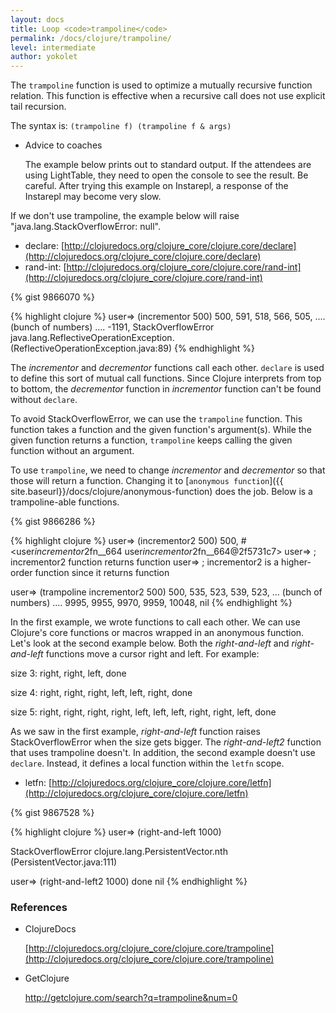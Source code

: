 ```yaml
---
layout: docs
title: Loop <code>trampoline</code>
permalink: /docs/clojure/trampoline/
level: intermediate
author: yokolet
---
```


The `trampoline` function is used to optimize a mutually recursive function relation.
This function is effective when a recursive call does not use explicit tail recursion.

The syntax is: `(trampoline f) (trampoline f & args)`

- Advice to coaches

  The example below prints out to standard output.
  If the attendees are using LightTable, they need to open the console to see the result.
  Be careful. After trying this example on Instarepl, a response of the Instarepl may become very slow.

If we don't use trampoline, the example below will raise "java.lang.StackOverflowError: null".

  - declare: [http://clojuredocs.org/clojure_core/clojure.core/declare](http://clojuredocs.org/clojure_core/clojure.core/declare)
  - rand-int: [http://clojuredocs.org/clojure_core/clojure.core/rand-int](http://clojuredocs.org/clojure_core/clojure.core/rand-int)

{% gist 9866070 %}

{% highlight clojure %}
user=> (incrementor 500)
500, 591, 518, 566, 505, .... (bunch of numbers) ....
-1191,
StackOverflowError   java.lang.ReflectiveOperationException.<init> (ReflectiveOperationException.java:89)
{% endhighlight %}

The *incrementor* and *decrementor* functions call each other.
`declare` is used to define this sort of mutual call functions.
Since Clojure interprets from top to bottom, the *decrementor* function in *incrementor* function can't be found without `declare`.
<br/>

To avoid StackOverflowError, we can use the `trampoline` function.
This function takes a function and the given function's argument(s).
While the given function returns a function, `trampoline` keeps calling the given function without an argument.

To use `trampoline`, we need to change *incrementor* and *decrementor* so that those will return a function. Changing it to [`anonymous function`]({{ site.baseurl}}/docs/clojure/anonymous-function) does the job.
Below is a trampoline-able functions.

{% gist 9866286  %}

{% highlight clojure %}
user=> (incrementor2 500)
500, #<user$incrementor2$fn__664 user$incrementor2$fn__664@2f5731c7>
user=> ; incrementor2 function returns function
user=> ; incrementor2 is a higher-order function since it returns function

user=> (trampoline incrementor2 500)
500, 535, 523, 539, 523, ... (bunch of numbers) ....
9995, 9955, 9970, 9959, 10048, nil
{% endhighlight %}

In the first example, we wrote functions to call each other.
We can use Clojure's core functions or macros wrapped in an anonymous function.
Let's look at the second example below.
Both the *right-and-left* and *right-and-left* functions move a cursor right and left.
For example:

  size 3: right, right, left, done

  size 4: right, right, right, left, left, right, done

  size 5: right, right, right, right, left, left, left, right, right, left, done

As we saw in the first example, *right-and-left* function raises StackOverflowError when the size gets bigger. The *right-and-left2* function that uses trampoline doesn't.
In addition, the second example doesn't use `declare`.
Instead, it defines a local function within the `letfn` scope.

  - letfn: [http://clojuredocs.org/clojure_core/clojure.core/letfn](http://clojuredocs.org/clojure_core/clojure.core/letfn)


{% gist 9867528 %}

{% highlight clojure %}
user=> (right-and-left 1000)

StackOverflowError   clojure.lang.PersistentVector.nth (PersistentVector.java:111)

user=> (right-and-left2 1000)
done
nil
{% endhighlight %}

### References

- ClojureDocs

    [http://clojuredocs.org/clojure_core/clojure.core/trampoline](http://clojuredocs.org/clojure_core/clojure.core/trampoline)

- GetClojure

    <a href="http://getclojure.com/search?q=trampoline&num=0" target="_blank">http://getclojure.com/search?q=trampoline&num=0</a>
